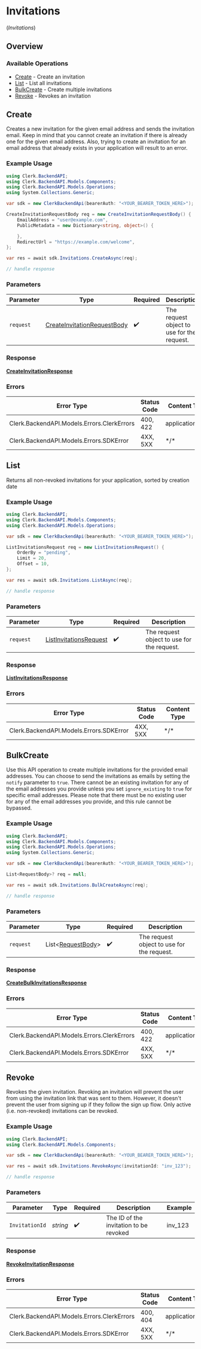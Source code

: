 # Invitations
(*Invitations*)

## Overview

### Available Operations

* [Create](#create) - Create an invitation
* [List](#list) - List all invitations
* [BulkCreate](#bulkcreate) - Create multiple invitations
* [Revoke](#revoke) - Revokes an invitation

## Create

Creates a new invitation for the given email address and sends the invitation email.
Keep in mind that you cannot create an invitation if there is already one for the given email address.
Also, trying to create an invitation for an email address that already exists in your application will result to an error.

### Example Usage

<!-- UsageSnippet language="csharp" operationID="CreateInvitation" method="post" path="/invitations" -->
```csharp
using Clerk.BackendAPI;
using Clerk.BackendAPI.Models.Components;
using Clerk.BackendAPI.Models.Operations;
using System.Collections.Generic;

var sdk = new ClerkBackendApi(bearerAuth: "<YOUR_BEARER_TOKEN_HERE>");

CreateInvitationRequestBody req = new CreateInvitationRequestBody() {
    EmailAddress = "user@example.com",
    PublicMetadata = new Dictionary<string, object>() {

    },
    RedirectUrl = "https://example.com/welcome",
};

var res = await sdk.Invitations.CreateAsync(req);

// handle response
```

### Parameters

| Parameter                                                                             | Type                                                                                  | Required                                                                              | Description                                                                           |
| ------------------------------------------------------------------------------------- | ------------------------------------------------------------------------------------- | ------------------------------------------------------------------------------------- | ------------------------------------------------------------------------------------- |
| `request`                                                                             | [CreateInvitationRequestBody](../../Models/Operations/CreateInvitationRequestBody.md) | :heavy_check_mark:                                                                    | The request object to use for the request.                                            |

### Response

**[CreateInvitationResponse](../../Models/Operations/CreateInvitationResponse.md)**

### Errors

| Error Type                                 | Status Code                                | Content Type                               |
| ------------------------------------------ | ------------------------------------------ | ------------------------------------------ |
| Clerk.BackendAPI.Models.Errors.ClerkErrors | 400, 422                                   | application/json                           |
| Clerk.BackendAPI.Models.Errors.SDKError    | 4XX, 5XX                                   | \*/\*                                      |

## List

Returns all non-revoked invitations for your application, sorted by creation date

### Example Usage

<!-- UsageSnippet language="csharp" operationID="ListInvitations" method="get" path="/invitations" -->
```csharp
using Clerk.BackendAPI;
using Clerk.BackendAPI.Models.Components;
using Clerk.BackendAPI.Models.Operations;

var sdk = new ClerkBackendApi(bearerAuth: "<YOUR_BEARER_TOKEN_HERE>");

ListInvitationsRequest req = new ListInvitationsRequest() {
    OrderBy = "pending",
    Limit = 20,
    Offset = 10,
};

var res = await sdk.Invitations.ListAsync(req);

// handle response
```

### Parameters

| Parameter                                                                   | Type                                                                        | Required                                                                    | Description                                                                 |
| --------------------------------------------------------------------------- | --------------------------------------------------------------------------- | --------------------------------------------------------------------------- | --------------------------------------------------------------------------- |
| `request`                                                                   | [ListInvitationsRequest](../../Models/Operations/ListInvitationsRequest.md) | :heavy_check_mark:                                                          | The request object to use for the request.                                  |

### Response

**[ListInvitationsResponse](../../Models/Operations/ListInvitationsResponse.md)**

### Errors

| Error Type                              | Status Code                             | Content Type                            |
| --------------------------------------- | --------------------------------------- | --------------------------------------- |
| Clerk.BackendAPI.Models.Errors.SDKError | 4XX, 5XX                                | \*/\*                                   |

## BulkCreate

Use this API operation to create multiple invitations for the provided email addresses. You can choose to send the
invitations as emails by setting the `notify` parameter to `true`. There cannot be an existing invitation for any
of the email addresses you provide unless you set `ignore_existing` to `true` for specific email addresses. Please
note that there must be no existing user for any of the email addresses you provide, and this rule cannot be bypassed.

### Example Usage

<!-- UsageSnippet language="csharp" operationID="CreateBulkInvitations" method="post" path="/invitations/bulk" -->
```csharp
using Clerk.BackendAPI;
using Clerk.BackendAPI.Models.Components;
using Clerk.BackendAPI.Models.Operations;
using System.Collections.Generic;

var sdk = new ClerkBackendApi(bearerAuth: "<YOUR_BEARER_TOKEN_HERE>");

List<RequestBody>? req = null;

var res = await sdk.Invitations.BulkCreateAsync(req);

// handle response
```

### Parameters

| Parameter                                                   | Type                                                        | Required                                                    | Description                                                 |
| ----------------------------------------------------------- | ----------------------------------------------------------- | ----------------------------------------------------------- | ----------------------------------------------------------- |
| `request`                                                   | List<[RequestBody](../../Models/Operations/RequestBody.md)> | :heavy_check_mark:                                          | The request object to use for the request.                  |

### Response

**[CreateBulkInvitationsResponse](../../Models/Operations/CreateBulkInvitationsResponse.md)**

### Errors

| Error Type                                 | Status Code                                | Content Type                               |
| ------------------------------------------ | ------------------------------------------ | ------------------------------------------ |
| Clerk.BackendAPI.Models.Errors.ClerkErrors | 400, 422                                   | application/json                           |
| Clerk.BackendAPI.Models.Errors.SDKError    | 4XX, 5XX                                   | \*/\*                                      |

## Revoke

Revokes the given invitation.
Revoking an invitation will prevent the user from using the invitation link that was sent to them.
However, it doesn't prevent the user from signing up if they follow the sign up flow.
Only active (i.e. non-revoked) invitations can be revoked.

### Example Usage

<!-- UsageSnippet language="csharp" operationID="RevokeInvitation" method="post" path="/invitations/{invitation_id}/revoke" -->
```csharp
using Clerk.BackendAPI;
using Clerk.BackendAPI.Models.Components;

var sdk = new ClerkBackendApi(bearerAuth: "<YOUR_BEARER_TOKEN_HERE>");

var res = await sdk.Invitations.RevokeAsync(invitationId: "inv_123");

// handle response
```

### Parameters

| Parameter                              | Type                                   | Required                               | Description                            | Example                                |
| -------------------------------------- | -------------------------------------- | -------------------------------------- | -------------------------------------- | -------------------------------------- |
| `InvitationId`                         | *string*                               | :heavy_check_mark:                     | The ID of the invitation to be revoked | inv_123                                |

### Response

**[RevokeInvitationResponse](../../Models/Operations/RevokeInvitationResponse.md)**

### Errors

| Error Type                                 | Status Code                                | Content Type                               |
| ------------------------------------------ | ------------------------------------------ | ------------------------------------------ |
| Clerk.BackendAPI.Models.Errors.ClerkErrors | 400, 404                                   | application/json                           |
| Clerk.BackendAPI.Models.Errors.SDKError    | 4XX, 5XX                                   | \*/\*                                      |